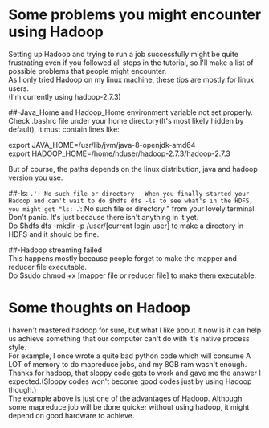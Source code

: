 
# Some problems you might encounter using Hadoop

Setting up Hadoop and trying to run a job successfully might be quite frustrating even if you followed all steps in the tutorial, so I'll make a list of possible problems that people might encounter.  
As I only tried Hadoop on my linux machine, these tips are mostly for linux users.  
(I'm currently using hadoop-2.7.3)

##-Java_Home and Hadoop_Home environment variable not set properly.  
Check .bashrc file under your home directory(It's most likely hidden by default), it must contain lines like:  

export JAVA_HOME=/usr/lib/jvm/java-8-openjdk-amd64  
export HADOOP_HOME=/home/hduser/hadoop-2.7.3/hadoop-2.7.3  

But of course, the paths depends on the linux distribution, java and hadoop version you use. 

##-ls: `.': No such file or directory  
When you finally started your Hadoop and can't wait to do $hdfs dfs -ls to see what's in the HDFS, you might get "ls: `.': No such file or directory " from your lovely terminal.  
Don't panic. It's just because there isn't anything in it yet.  
Do $hdfs dfs -mkdir -p /user/[current login user] to make a directory in HDFS and it should be fine.

##-Hadoop streaming failed  
This happens mostly because people forget to make the mapper and reducer file executable.  
Do $sudo chmod +x [mapper file or reducer file] to make them executable.

# Some thoughts on Hadoop
I haven't mastered hadoop for sure, but what I like about it now is it can help us achieve something that our computer can't do with it's native process style.  
For example, I once wrote a quite bad python code which will consume A LOT of memory to do mapreduce jobs, and my 8GB ram wasn't enough.  
Thanks for hadoop, that sloppy code gets to work and gave me the answer I expected.(Sloppy codes won't become good codes just by using Hadoop though.)  
The example above is just one of the advantages of Hadoop. Although some mapreduce job will be done quicker without using hadoop, it might depend on good hardware to achieve.
